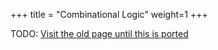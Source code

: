 +++
title = "Combinational Logic"
weight=1
+++

TODO: [Visit the old page until this is ported](https://old.alchitry.com/combinational-logic)